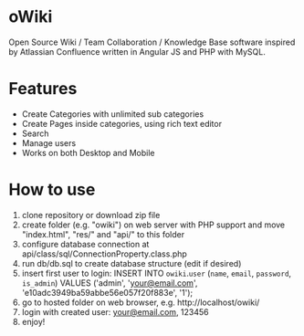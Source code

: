 # oWiki
Open Source Wiki / Team Collaboration / Knowledge Base software inspired by Atlassian Confluence written in Angular JS and PHP with MySQL.

# Features
- Create Categories with unlimited sub categories
- Create Pages inside categories, using rich text editor
- Search
- Manage users
- Works on both Desktop and Mobile

# How to use
1. clone repository or download zip file
2. create folder (e.g. "owiki") on web server with PHP support and move "index.html", "res/" and "api/" to this folder
3. configure database connection at api/class/sql/ConnectionProperty.class.php
4. run db/db.sql to create database structure (edit if desired)
5. insert first user to login: INSERT INTO `owiki`.`user` (`name`, `email`, `password`, `is_admin`) VALUES ('admin', 'your@email.com', 'e10adc3949ba59abbe56e057f20f883e', '1');
6. go to hosted folder on web browser, e.g. http://localhost/owiki/
7. login with created user: your@email.com, 123456
8. enjoy!
